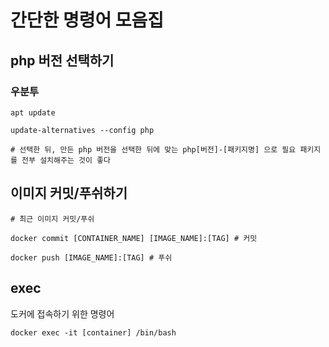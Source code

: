 # 간단한 명령어 모음집


## php 버전 선택하기

### 우분투

```shell
apt update

update-alternatives --config php

# 선택한 뒤, 만든 php 버전을 선택한 뒤에 맞는 php[버전]-[패키지명] 으로 필요 패키지를 전부 설치해주는 것이 좋다
```


## 이미지 커밋/푸쉬하기

```shell
# 최근 이미지 커밋/푸쉬

docker commit [CONTAINER_NAME] [IMAGE_NAME]:[TAG] # 커밋

docker push [IMAGE_NAME]:[TAG] # 푸쉬
```

## exec

도커에 접속하기 위한 명령어

```shell
docker exec -it [container] /bin/bash
```